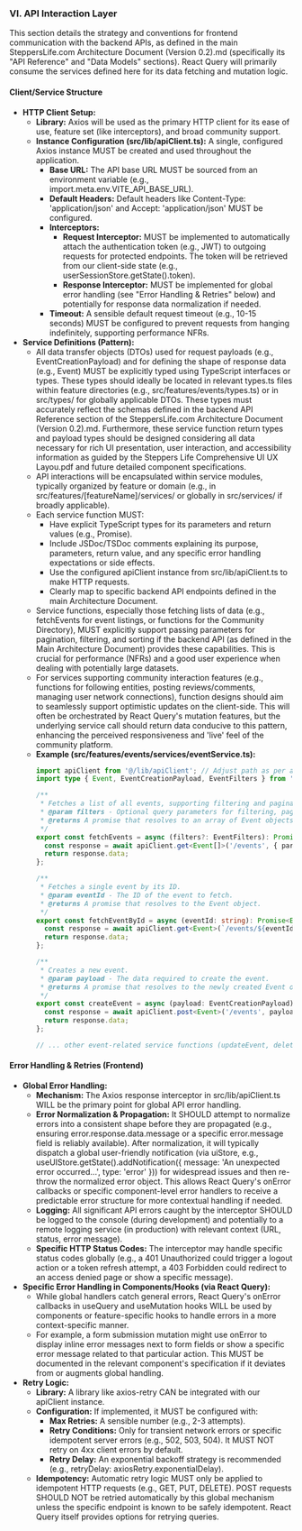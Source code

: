 ### VI. API Interaction Layer

This section details the strategy and conventions for frontend communication with the backend APIs, as defined in the main SteppersLife.com Architecture Document (Version 0.2).md (specifically its "API Reference" and "Data Models" sections). React Query will primarily consume the services defined here for its data fetching and mutation logic.

#### Client/Service Structure

* **HTTP Client Setup:**
    * **Library:** Axios will be used as the primary HTTP client for its ease of use, feature set (like interceptors), and broad community support.
    * **Instance Configuration (src/lib/apiClient.ts):** A single, configured Axios instance MUST be created and used throughout the application.
        * **Base URL:** The API base URL MUST be sourced from an environment variable (e.g., import.meta.env.VITE_API_BASE_URL).
        * **Default Headers:** Default headers like Content-Type: 'application/json' and Accept: 'application/json' MUST be configured.
        * **Interceptors:**
            * **Request Interceptor:** MUST be implemented to automatically attach the authentication token (e.g., JWT) to outgoing requests for protected endpoints. The token will be retrieved from our client-side state (e.g., userSessionStore.getState().token).
            * **Response Interceptor:** MUST be implemented for global error handling (see "Error Handling & Retries" below) and potentially for response data normalization if needed.
        * **Timeout:** A sensible default request timeout (e.g., 10-15 seconds) MUST be configured to prevent requests from hanging indefinitely, supporting performance NFRs.
* **Service Definitions (Pattern):**
    * All data transfer objects (DTOs) used for request payloads (e.g., EventCreationPayload) and for defining the shape of response data (e.g., Event) MUST be explicitly typed using TypeScript interfaces or types. These types should ideally be located in relevant types.ts files within feature directories (e.g., src/features/events/types.ts) or in src/types/ for globally applicable DTOs. These types must accurately reflect the schemas defined in the backend API Reference section of the SteppersLife.com Architecture Document (Version 0.2).md. Furthermore, these service function return types and payload types should be designed considering all data necessary for rich UI presentation, user interaction, and accessibility information as guided by the Steppers Life Comprehensive UI UX Layou.pdf and future detailed component specifications.
    * API interactions will be encapsulated within service modules, typically organized by feature or domain (e.g., in src/features/[featureName]/services/ or globally in src/services/ if broadly applicable).
    * Each service function MUST:
        * Have explicit TypeScript types for its parameters and return values (e.g., Promise<EventType>).
        * Include JSDoc/TSDoc comments explaining its purpose, parameters, return value, and any specific error handling expectations or side effects.
        * Use the configured apiClient instance from src/lib/apiClient.ts to make HTTP requests.
        * Clearly map to specific backend API endpoints defined in the main Architecture Document.
    * Service functions, especially those fetching lists of data (e.g., fetchEvents for event listings, or functions for the Community Directory), MUST explicitly support passing parameters for pagination, filtering, and sorting if the backend API (as defined in the Main Architecture Document) provides these capabilities. This is crucial for performance (NFRs) and a good user experience when dealing with potentially large datasets.
    * For services supporting community interaction features (e.g., functions for following entities, posting reviews/comments, managing user network connections), function designs should aim to seamlessly support optimistic updates on the client-side. This will often be orchestrated by React Query's mutation features, but the underlying service call should return data conducive to this pattern, enhancing the perceived responsiveness and 'live' feel of the community platform.
    * **Example (src/features/events/services/eventService.ts):**
        ```typescript
        import apiClient from '@/lib/apiClient'; // Adjust path as per actual structure
        import type { Event, EventCreationPayload, EventFilters } from '@/features/events/types'; // Assuming types are defined

        /**
         * Fetches a list of all events, supporting filtering and pagination.
         * @param filters - Optional query parameters for filtering, pagination, etc.
         * @returns A promise that resolves to an array of Event objects.
         */
        export const fetchEvents = async (filters?: EventFilters): Promise<Event[]> => { // Example: EventFilters could include page, limit, category
          const response = await apiClient.get<Event[]>('/events', { params: filters });
          return response.data;
        };

        /**
         * Fetches a single event by its ID.
         * @param eventId - The ID of the event to fetch.
         * @returns A promise that resolves to the Event object.
         */
        export const fetchEventById = async (eventId: string): Promise<Event> => {
          const response = await apiClient.get<Event>(`/events/${eventId}`);
          return response.data;
        };

        /**
         * Creates a new event.
         * @param payload - The data required to create the event.
         * @returns A promise that resolves to the newly created Event object.
         */
        export const createEvent = async (payload: EventCreationPayload): Promise<Event> => {
          const response = await apiClient.post<Event>('/events', payload);
          return response.data;
        };

        // ... other event-related service functions (updateEvent, deleteEvent, etc.)
        ```

#### Error Handling & Retries (Frontend)

* **Global Error Handling:**
    * **Mechanism:** The Axios response interceptor in src/lib/apiClient.ts WILL be the primary point for global API error handling.
    * **Error Normalization & Propagation:** It SHOULD attempt to normalize errors into a consistent shape before they are propagated (e.g., ensuring error.response.data.message or a specific error.message field is reliably available). After normalization, it will typically dispatch a global user-friendly notification (via uiStore, e.g., useUIStore.getState().addNotification({ message: 'An unexpected error occurred...', type: 'error' })) for widespread issues and then re-throw the normalized error object. This allows React Query's onError callbacks or specific component-level error handlers to receive a predictable error structure for more contextual handling if needed.
    * **Logging:** All significant API errors caught by the interceptor SHOULD be logged to the console (during development) and potentially to a remote logging service (in production) with relevant context (URL, status, error message).
    * **Specific HTTP Status Codes:** The interceptor may handle specific status codes globally (e.g., a 401 Unauthorized could trigger a logout action or a token refresh attempt, a 403 Forbidden could redirect to an access denied page or show a specific message).
* **Specific Error Handling in Components/Hooks (via React Query):**
    * While global handlers catch general errors, React Query's onError callbacks in useQuery and useMutation hooks WILL be used by components or feature-specific hooks to handle errors in a more context-specific manner.
    * For example, a form submission mutation might use onError to display inline error messages next to form fields or show a specific error message related to that particular action. This MUST be documented in the relevant component's specification if it deviates from or augments global handling.
* **Retry Logic:**
    * **Library:** A library like axios-retry CAN be integrated with our apiClient instance.
    * **Configuration:** If implemented, it MUST be configured with:
        * **Max Retries:** A sensible number (e.g., 2-3 attempts).
        * **Retry Conditions:** Only for transient network errors or specific idempotent server errors (e.g., 502, 503, 504). It MUST NOT retry on 4xx client errors by default.
        * **Retry Delay:** An exponential backoff strategy is recommended (e.g., retryDelay: axiosRetry.exponentialDelay).
    * **Idempotency:** Automatic retry logic MUST only be applied to idempotent HTTP requests (e.g., GET, PUT, DELETE). POST requests SHOULD NOT be retried automatically by this global mechanism unless the specific endpoint is known to be safely idempotent. React Query itself provides options for retrying queries. 